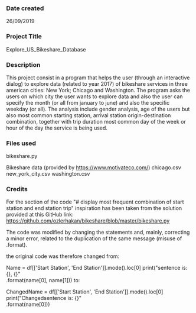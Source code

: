 ### Date created
26/09/2019

### Project Title
Explore_US_Bikeshare_Database

### Description
This project consist in a program that helps the user (through an interactive dialog) to explore data (related to year 2017) of bikeshare services in three american cities: New York; Chicago and Washington. The program asks the users on which city the user wants to explore data and also the user can specify the month (or all from january to june) and also the specific weekday (or all). The analysis include gender analysis, age of the users but also most common starting station, arrival station origin-destination combination, together with trip duration most common day of the week or hour of the day the service is being used. 

### Files used
bikeshare.py

Bikeshare data (provided by https://www.motivateco.com/)
chicago.csv
new_york_city.csv
washington.csv

### Credits
For the section of the code "# display most frequent combination of start station and end station trip" inspiration has been taken from the solution provided at this GitHub link: https://github.com/ozlerhakan/bikeshare/blob/master/bikeshare.py

The code was modified by changing the statements and, mainly, correcting a minor error, related to the duplication of the same message (misuse of .format). 

the original code was therefore changed from:

Name = df[['Start Station', 'End Station']].mode().loc[0]
    print("sentence is: {}, {}"\
            .format(name[0], name[1]))
to:

ChangedName = df[['Start Station', 'End Station']].mode().loc[0]
    print("Changedsentence is: {}"\
            .format(name[0]))

